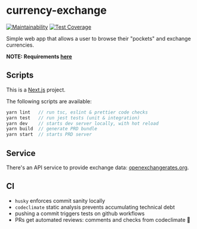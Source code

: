 # currency-exchange

[![Maintainability](https://api.codeclimate.com/v1/badges/618013b1fe3b2d11d2bf/maintainability)](https://codeclimate.com/github/sombreroEnPuntas/currency-exchange/maintainability)
[![Test Coverage](https://api.codeclimate.com/v1/badges/618013b1fe3b2d11d2bf/test_coverage)](https://codeclimate.com/github/sombreroEnPuntas/currency-exchange/test_coverage)

Simple web app that allows a user to browse their "pockets" and exchange currencies.

**NOTE: Requirements [here](assignment.pdf)**

## Scripts

This is a [Next.js](https://nextjs.org/) project.

The following scripts are available:

```js
yarn lint   // run tsc, eslint & prettier code checks
yarn test   // run jest tests (unit & integration)
yarn dev    // starts dev server locally, with hot reload
yarn build  // generate PRD bundle
yarn start  // starts PRD server
```

## Service

There's an API service to provide exchange data: [openexchangerates.org](https://openexchangerates.org).

## CI

- `husky` enforces commit sanity locally
- `codeclimate` static analysis prevents accumulating technical debt
- pushing a commit triggers tests on github workflows
- PRs get automated reviews: comments and checks from codeclimate 🤖
